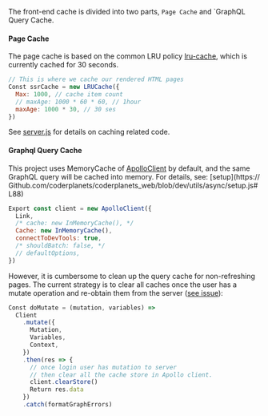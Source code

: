 The front-end cache is divided into two parts, `Page Cache` and `GraphQL Query Cache.


#### Page Cache


The page cache is based on the common LRU policy [lru-cache](https://github.com/isaacs/node-lru-cache), which is currently cached for 30 seconds.

```js
// This is where we cache our rendered HTML pages
Const ssrCache = new LRUCache({
  Max: 1000, // cache item count
  // maxAge: 1000 * 60 * 60, // 1hour
  maxAge: 1000 * 30, // 30 ses
})
```

See [server.js](https://github.com/coderplanets/coderplanets_web/blob/dev/server.js) for details on caching related code.


#### Graphql Query Cache

This project uses MemoryCache of [ApolloClient](https://github.com/apollographql/apollo-client) by default, and the same GraphQL query will be cached into memory. For details, see: [setup](https:// Github.com/coderplanets/coderplanets_web/blob/dev/utils/async/setup.js#L88)

```js
Export const client = new ApolloClient({
  Link,
  /* cache: new InMemoryCache(), */
  Cache: new InMemoryCache(),
  connectToDevTools: true,
  /* shouldBatch: false, */
  // defaultOptions,
})
```

However, it is cumbersome to clean up the query cache for non-refreshing pages. The current strategy is to clear all caches once the user has a mutate operation and re-obtain them from the server ([see issue](https://github.com/coderplanets/coderplanets_web/issues/335)):

```js
Const doMutate = (mutation, variables) =>
  Client
    .mutate({
      Mutation,
      Variables,
      Context,
    })
    .then(res => {
      // once login user has mutation to server
      // then clear all the cache store in Apollo client.
      client.clearStore()
      Return res.data
    })
    .catch(formatGraphErrors)
```
